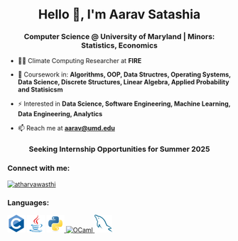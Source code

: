 <h1 align="center">Hello 👋, I'm Aarav Satashia</h1>
<h3 align="center">Computer Science @ University of Maryland | Minors: Statistics, Economics</h3>

- 👨‍💻 Climate Computing Researcher at **FIRE**
  
- 🌱 Coursework in:  **Algorithms, OOP, Data Structres, Operating Systems, Data Science, Discrete Structures, Linear Algebra, Applied Probability and Statisicsm**

- ⚡ Interested in **Data Science, Software Engineering, Machine Learning, Data Engineering, Analytics**

- 📫 Reach me at **aarav@umd.edu**

<h3 align = "center"> Seeking Internship Opportunities for Summer 2025 </h3>
<h3 align="left">Connect with me:</h3>
<p align="left">
<a href="(https://www.linkedin.com/in/aarav-satashia-a8094529b/)" target="blank"><img align="center" src="https://raw.githubusercontent.com/rahuldkjain/github-profile-readme-generator/master/src/images/icons/Social/linked-in-alt.svg" alt="atharvawasthi" height="30" width="40" /></a>
</p>


<h3 align="left">Languages:</h3>
<p align="left"><img src="https://raw.githubusercontent.com/devicons/devicon/master/icons/c/c-original.svg" alt="c" width="40" height="40"/> <img src="https://raw.githubusercontent.com/devicons/devicon/master/icons/java/java-original.svg" alt="java" width="40" height="40"/> <a href="https://www.python.org" target="_blank" rel="noreferrer"><img src="https://raw.githubusercontent.com/devicons/devicon/master/icons/python/python-original.svg" alt="python" width="40" height="40"/><a href="https://www.mysql.com/" target="_blank" rel="noreferrer">
<a href="https://ocaml.org/" target="_blank" rel="noreferrer">
  <img src="https://upload.wikimedia.org/wikipedia/commons/3/3a/OCaml_logo.svg" alt="OCaml" width="40" height="40"/>
<a href="https://www.mysql.com/" target="_blank" rel="noreferrer">
  <img src="https://raw.githubusercontent.com/devicons/devicon/master/icons/mysql/mysql-original.svg" alt="MySQL" width="40" height="40"/>
</a>
</p>




